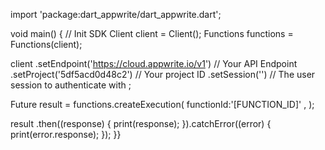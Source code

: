 import 'package:dart_appwrite/dart_appwrite.dart';

void main() { // Init SDK
  Client client = Client();
  Functions functions = Functions(client);

  client
    .setEndpoint('https://cloud.appwrite.io/v1') // Your API Endpoint
    .setProject('5df5acd0d48c2') // Your project ID
    .setSession('') // The user session to authenticate with
  ;

  Future result = functions.createExecution(
    functionId:'[FUNCTION_ID]' ,
  );

  result
    .then((response) {
      print(response);
    }).catchError((error) {
      print(error.response);
  });
}}